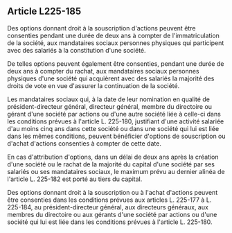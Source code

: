 Article L225-185
----
Des options donnant droit à la souscription d'actions peuvent être consenties
pendant une durée de deux ans à compter de l'immatriculation de la société, aux
mandataires sociaux personnes physiques qui participent avec des salariés à la
constitution d'une société.

De telles options peuvent également être consenties, pendant une durée de deux
ans à compter du rachat, aux mandataires sociaux personnes physiques d'une
société qui acquièrent avec des salariés la majorité des droits de vote en vue
d'assurer la continuation de la société.

Les mandataires sociaux qui, à la date de leur nomination en qualité de
président-directeur général, directeur général, membre du directoire ou gérant
d'une société par actions ou d'une autre société liée à celle-ci dans les
conditions prévues à l'article L. 225-180, justifiant d'une activité salariée
d'au moins cinq ans dans cette société ou dans une société qui lui est liée dans
les mêmes conditions, peuvent bénéficier d'options de souscription ou d'achat
d'actions consenties à compter de cette date.

En cas d'attribution d'options, dans un délai de deux ans après la création
d'une société ou le rachat de la majorité du capital d'une société par ses
salariés ou ses mandataires sociaux, le maximum prévu au dernier alinéa de
l'article L. 225-182 est porté au tiers du capital.

Des options donnant droit à la souscription ou à l'achat d'actions peuvent être
consenties dans les conditions prévues aux articles L. 225-177 à L. 225-184, au
président-directeur général, aux directeurs généraux, aux membres du directoire
ou aux gérants d'une société par actions ou d'une société qui lui est liée dans
les conditions prévues à l'article L. 225-180.
